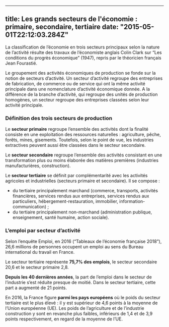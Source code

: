 
---
title: Les grands secteurs de l'économie : primaire, secondaire, tertiaire
date: "2015-05-01T22:12:03.284Z"
---
La classification de l’économie en trois secteurs principaux selon la nature de l’activité résulte des travaux de l’économiste anglais Colin Clark sur “Les conditions du progrès économique” (1947), repris par le théoricien français Jean Fourastié.

Le groupement des activités économiques de production se fonde sur la notion de secteurs d’activité. Un secteur d’activité regroupe des entreprises de fabrication, de commerce ou de service qui ont la même activité principale dans une nomenclature d’activité économique donnée. A la différence de la branche d’activité, qui regroupe des unités de production homogènes, un secteur regroupe des entreprises classées selon leur activité principale.

### Définition des trois secteurs de production

Le  **secteur primaire**  regroupe l’ensemble des activités dont la finalité consiste en une exploitation des ressources naturelles : agriculture, pêche, forêts, mines, gisements. Toutefois, selon le point de vue, les industries extractives peuvent aussi être classées dans le secteur secondaire.

Le  **secteur secondaire**  regroupe l’ensemble des activités consistant en une transformation plus ou moins élaborée des matières premières (industries manufacturières, construction).

Le  **secteur tertiaire**  se définit par complémentarité avec les activités agricoles et industrielles (secteurs primaire et secondaire). Il se compose :

-   du tertiaire principalement marchand (commerce, transports, activités financières, services rendus aux entreprises, services rendus aux particuliers, hébergement-restauration, immobilier, information-communication) ;
-   du tertiaire principalement non-marchand (administration publique, enseignement, santé humaine, action sociale).

### L’emploi par secteur d’activité

Selon l’enquête Emploi, en 2016 (“Tableaux de l’économie française 2018”), 26,6 millions de personnes occupent un emploi au sens du Bureau international du travail en France.

Le secteur tertiaire représente  **75,7% des emplois**, le secteur secondaire 20,6 et le secteur primaire 2,8.

**Depuis les 40 dernières années**, la part de l’emploi dans le secteur de l’industrie s’est réduite presque de moitié. Dans le secteur tertiaire, cette part a augmenté de 21 points.

En 2016, la France figure  **parmi les pays européens**  où le poids du secteur tertiaire est le plus élevé : il y est supérieur de 4,6 points à la moyenne de l’Union européenne (UE). Les poids de l’agriculture et de l’industrie construction y sont en revanche plus faibles, inférieurs de 1,4 et de 3,9 points respectivement, en regard de la moyenne de l’UE.
